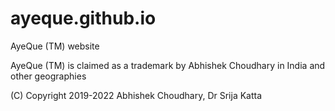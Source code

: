 # ayeque.github.io
AyeQue (TM) website

AyeQue (TM) is claimed as a trademark by Abhishek Choudhary in India and other geographies

(C) Copyright 2019-2022 Abhishek Choudhary, Dr Srija Katta
